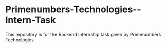 # Primenumbers-Technologies--Intern-Task
This repository is for the Backend Internship task given by Primenumbers Technologies

